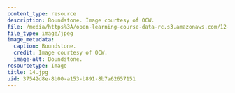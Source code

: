 ```yaml
---
content_type: resource
description: Boundstone. Image courtesy of OCW.
file: /media/https%3A/open-learning-course-data-rc.s3.amazonaws.com/12-110-sedimentary-geology-fall-2004/37542d8e8b00a153b8918b7a62657151_14.jpg
file_type: image/jpeg
image_metadata:
  caption: Boundstone.
  credit: Image courtesy of OCW.
  image-alt: Boundstone.
resourcetype: Image
title: 14.jpg
uid: 37542d8e-8b00-a153-b891-8b7a62657151
---
```

